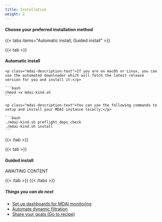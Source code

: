 ```yaml
---
title: Installation
weight: 2
---
```


#### Choose your preferred installation method

{{< tabs items="Automatic install, Guided install" >}}

<!-- Tab A -->
  {{< tab >}}

  #### Automatic install

    <p class="mdai-description-text">If you are on macOS or Linux, you can use the automated downloader which will fetch the latest release version for you and install it:</p>

    ```bash
    chmod +x mdai-kind.sh
    ```

    <p class="mdai-description-text">You can use the following commands to setup and install your MDAI instance locally:</p>

    ```bash
    ./mdai-kind.sh preflight_deps_check
    ./mdai-kind.sh install
    ```
  {{< /tab >}}

<!-- Tab B -->
  {{< tab >}}

#### Guided install

AWAITING CONTENT

  {{< /tab >}}
{{< /tabs >}}

##### Things you can do next
- [Set up dashboards for MDAI monitoring](/docs/recipes)
- [Automate dynamic filtration]() 
- [Share your goals (Go to recipe)](/docs/dashboard)
